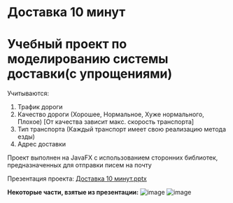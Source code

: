 # Доставка 10 минут
# Учебный проект по моделированию системы доставки(с упрощениями)

Учитываются:
1. Трафик дороги
2. Качество дороги (Хорошее, Нормальное, Хуже нормального, Плохое) [От качества зависит макс. скорость транспорта]
3. Тип транспорта (Каждый транспорт имеет свою реализацию метода езды)
4. Адрес доставки

Проект выполнен на JavaFX с использованием сторонних библиотек, предназначенных для отправки писем на почту

Презентация проекта:
[Доставка 10 минут.pptx](https://github.com/Ivan1507/Delivery_for_10minutes/files/7139264/10.pptx)


**Некоторые части, взятые из презентации:**
![image](https://user-images.githubusercontent.com/20001037/132749777-924d22b1-ae52-481f-b925-d6ea5b81a733.png)
![image](https://user-images.githubusercontent.com/20001037/132750544-2c112fca-b20f-482d-b2fb-b782c4a0004f.png)

